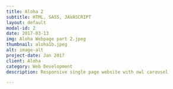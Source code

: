 ```yaml
---
title: Aloha 2
subtitle: HTML, SASS, JAVASCRIPT
layout: default
modal-id: 2
date: 2017-03-13
img: Aloha Webpage part 2.jpeg
thumbnail: aloha1b.jpeg
alt: image-alt
project-date: Jan 2017
client: Aloha
category: Web Development
description: Responsive single page website with owl carousel

---
```

